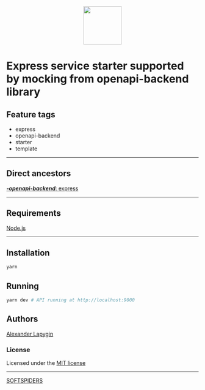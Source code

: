 <div align="center">
    <a href="https://github.com/softspiders/softspiders">
      <img src="https://avatars.githubusercontent.com/u/47006425?v=4"width="100" height="100"/>
    </a>
</div>

# Express service starter supported by mocking from openapi-backend library


## Feature tags

- express
- openapi-backend
- starter
- template

---

## Direct ancestors

[***-openapi-backend***: express](https://github.com/softspiders/express)

---

## Requirements

[Node.js](https://nodejs.org/en/download/package-manager/)

---

## Installation

```sh
yarn
```

## Running

```sh
yarn dev # API running at http://localhost:9000
```

## Authors

[Alexander Lapygin](https://github.com/AlexanderLapygin)

### License

Licensed under the [MIT license](./LICENSE)

---

[SOFTSPIDERS](https://github.com/softspiders/softspiders)
